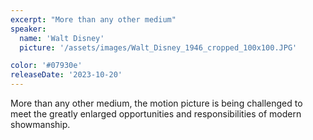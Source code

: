 ```yaml
---
excerpt: "More than any other medium"
speaker:
  name: 'Walt Disney'
  picture: '/assets/images/Walt_Disney_1946_cropped_100x100.JPG'

color: '#07930e'
releaseDate: '2023-10-20'
---
```

More than any other medium, the motion picture is being challenged to meet the greatly enlarged opportunities and responsibilities of modern showmanship.
